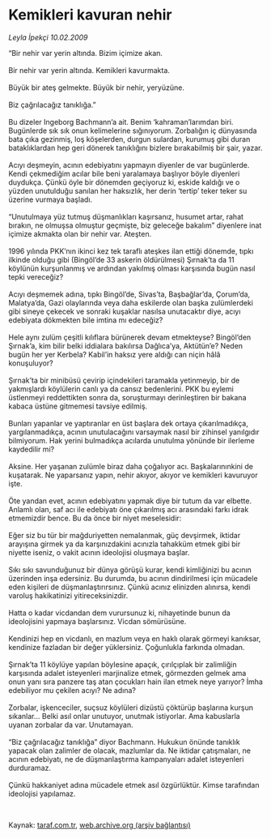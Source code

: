 # Kemikleri kavuran nehir

*Leyla İpekçi 10.02.2009*

<div class="taraf_structure_2col_1zq">
<div class="margen_n">



 <p>“Bir nehir var yerin altında. Bizim içimize akan. <br/><br/>Bir nehir var yerin altında. Kemikleri kavurmakta. <br/><br/>Büyük bir ateş gelmekte. Büyük bir nehir, yeryüzüne. <br/><br/>Biz çağrılacağız tanıklığa.” <br/><br/>Bu dizeler Ingeborg Bachmann’a ait. Benim ‘kahraman’larımdan biri. Bugünlerde sık sık onun kelimelerine sığınıyorum. Zorbalığın iç dünyasında bata çıka gezinmiş, loş köşelerden, durgun sulardan, kurumuş gibi duran bataklıklardan hep geri dönerek tanıklığını bizlere bırakabilmiş bir şair, yazar. <br/><br/>Acıyı deşmeyin, acının edebiyatını yapmayın diyenler de var bugünlerde. Kendi çekmediğim acılar bile beni yaralamaya başlıyor böyle diyenleri duydukça. Çünkü öyle bir dönemden geçiyoruz ki, eskide kaldığı ve o yüzden unutulduğu sanılan her haksızlık, her derin ‘tertip’ teker teker su üzerine vurmaya başladı. <br/><br/>“Unutulmaya yüz tutmuş düşmanlıkları kaşırsanız, husumet artar, rahat bırakın, ne olmuşsa olmuştur geçmişte, biz geleceğe bakalım” diyenlere inat içimize akmakta olan bir nehir var. Ateşten. <br/><br/>1996 yılında PKK’nın ikinci kez tek taraflı ateşkes ilan ettiği dönemde, tıpkı ilkinde olduğu gibi (Bingöl’de 33 askerin öldürülmesi) Şırnak’ta da 11 köylünün kurşunlanmış ve ardından yakılmış olması karşısında bugün nasıl tepki vereceğiz? <br/><br/>Acıyı deşmemek adına, tıpkı Bingöl’de, Sivas’ta, Başbağlar’da, Çorum’da, Malatya’da, Gazi olaylarında veya daha eskilerde olan başka zulümlerdeki gibi sineye çekecek ve sonraki kuşaklar nasılsa unutacaktır diye, acıyı edebiyata dökmekten bile imtina mı edeceğiz? <br/><br/>Hele aynı zulüm çeşitli kılıflara bürünerek devam etmekteyse? Bingöl’den Şırnak’a, kim bilir belki iddialara bakılırsa Dağlıca’ya, Aktütün’e? Neden bugün her yer Kerbela? Kabil’in haksız yere aldığı can niçin hâlâ konuşuluyor? <br/><br/>Şırnak’ta bir minibüsü çevirip içindekileri taramakla yetinmeyip, bir de yakmışlardı köylülerin canlı ya da cansız bedenlerini. PKK bu eylemi üstlenmeyi reddettikten sonra da, soruşturmayı derinleştiren bir bakana kabaca üstüne gitmemesi tavsiye edilmiş. <br/><br/>Bunları yapanlar ve yaptıranlar en üst başlara dek ortaya çıkarılmadıkça, yargılanmadıkça, acının unutulacağını varsaymak nasıl bir zihinsel yanılgıdır bilmiyorum. Hak yerini bulmadıkça acılarda unutulma yönünde bir ilerleme kaydedilir mi? <br/><br/>Aksine. Her yaşanan zulümle biraz daha çoğalıyor acı. Başkalarınınkini de kuşatarak. Ne yaparsanız yapın, nehir akıyor, akıyor ve kemikleri kavuruyor işte. <br/><br/>Öte yandan evet, acının edebiyatını yapmak diye bir tutum da var elbette. Anlamlı olan, saf acı ile edebiyatı öne çıkarılmış acı arasındaki farkı idrak etmemizdir bence. Bu da önce bir niyet meselesidir: <br/><br/>Eğer siz bu tür bir mağduriyetten nemalanmak, güç devşirmek, iktidar arayışına girmek ya da karşınızdakini acınızla tahakküm etmek gibi bir niyette iseniz, o vakit acının ideolojisi oluşmaya başlar. <br/><br/>Sıkı sıkı savunduğunuz bir dünya görüşü kurar, kendi kimliğinizi bu acının üzerinden inşa edersiniz. Bu durumda, bu acının dindirilmesi için mücadele eden kişileri de düşmanlaştırırsınız. Çünkü acınız elinizden alınırsa, kendi varoluş hakikatinizi yitireceksinizdir. <br/><br/>Hatta o kadar vicdandan dem vurursunuz ki, nihayetinde bunun da ideolojisini yapmaya başlarsınız. Vicdan sömürüsüne. <br/><br/>Kendinizi hep en vicdanlı, en mazlum veya en haklı olarak görmeyi kanıksar, kendinize fazladan bir değer yüklersiniz. Çoğunlukla farkında olmadan. <br/><br/>Şırnak’ta 11 köylüye yapılan böylesine apaçık, çırılçıplak bir zalimliğin karşısında adalet isteyenleri marjinalize etmek, görmezden gelmek ama onun yanı sıra panzere taş atan çocukları hain ilan etmek neye yarıyor? İmha edebiliyor mu çekilen acıyı? Ne adına? <br/><br/>Zorbalar, işkenceciler, suçsuz köylüleri dizüstü çöktürüp başlarına kurşun sıkanlar... Belki asıl onlar unutuyor, unutmak istiyorlar. Ama kabuslarla uyanan zorbalar da var. Unutamayan. <br/><br/>“Biz çağrılacağız tanıklığa” diyor Bachmann. Hukukun önünde tanıklık yapacak olan zalimler de olacak, mazlumlar da. Ne iktidar çatışmaları, ne acının edebiyatı, ne de düşmanlaştırma kampanyaları adalet isteyenleri durduramaz. <br/><br/>Çünkü hakkaniyet adına mücadele etmek asıl özgürlüktür. Kimse tarafından ideolojisi yapılamaz.</p>

<br/>


<div id="taraf_not">
</div>

</div>


</div>

Kaynak: [taraf.com.tr](http://www.taraf.com.tr:80/makale/3956.htm), [web.archive.org (arşiv bağlantısı)](http://web.archive.org/web/20090302021611/http://www.taraf.com.tr:80/makale/3956.htm)
